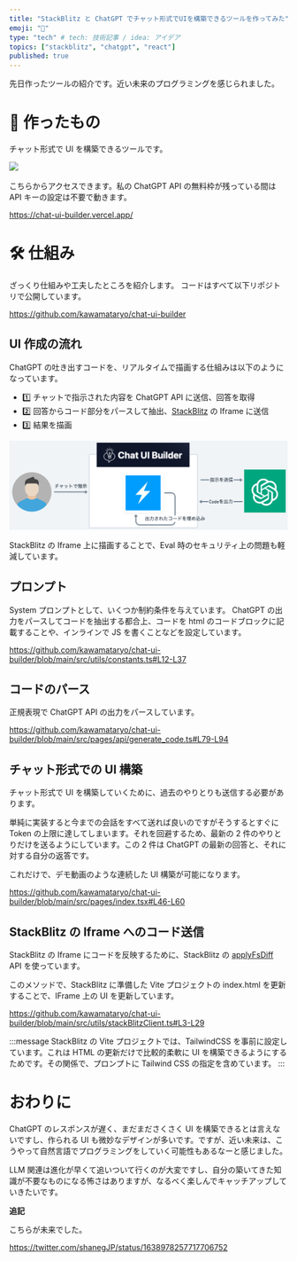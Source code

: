 ```yaml
---
title: "StackBlitz と ChatGPT でチャット形式でUIを構築できるツールを作ってみた"
emoji: "🎨"
type: "tech" # tech: 技術記事 / idea: アイデア
topics: ["stackblitz", "chatgpt", "react"]
published: true
---
```


先日作ったツールの紹介です。近い未来のプログラミングを感じられました。

# 🎨 作ったもの

チャット形式で UI を構築できるツールです。

![](https://i.gyazo.com/6eaa56e99a7438740972fe012ef6f755.gif)

こちらからアクセスできます。私の ChatGPT API の無料枠が残っている間は API キーの設定は不要で動きます。

https://chat-ui-builder.vercel.app/

# 🛠️ 仕組み

ざっくり仕組みや工夫したところを紹介します。
コードはすべて以下リポジトリで公開しています。

https://github.com/kawamataryo/chat-ui-builder

## UI 作成の流れ

ChatGPT の吐き出すコードを、リアルタイムで描画する仕組みは以下のようになっています。

- 1️⃣ チャットで指示された内容を ChatGPT API に送信、回答を取得
- 2️⃣ 回答からコード部分をパースして抽出、[StackBlitz](https://stackblitz.com/) の Iframe に送信
- 3️⃣ 結果を描画

![](/images/ff58c9595ef347/specification.png)

StackBlitz の Iframe 上に描画することで、Eval 時のセキュリティ上の問題も軽減しています。

## プロンプト

System プロンプトとして、いくつか制約条件を与えています。
ChatGPT の出力をパースしてコードを抽出する都合上、コードを html のコードブロックに記載することや、インラインで JS を書くことなどを設定しています。

https://github.com/kawamataryo/chat-ui-builder/blob/main/src/utils/constants.ts#L12-L37

## コードのパース

正規表現で ChatGPT API の出力をパースしています。

https://github.com/kawamataryo/chat-ui-builder/blob/main/src/pages/api/generate_code.ts#L79-L94

## チャット形式での UI 構築

チャット形式で UI を構築していくために、過去のやりとりも送信する必要があります。

単純に実装すると今までの会話をすべて送れば良いのですがそうするとすぐに Token の上限に達してしまいます。それを回避するため、最新の 2 件のやりとりだけを送るようにしています。この 2 件は ChatGPT の最新の回答と、それに対する自分の返答です。

これだけで、デモ動画のような連続した UI 構築が可能になります。

https://github.com/kawamataryo/chat-ui-builder/blob/main/src/pages/index.tsx#L46-L60

## StackBlitz の Iframe へのコード送信

StackBlitz の Iframe にコードを反映するために、StackBlitz の [applyFsDiff](https://developer.stackblitz.com/platform/api/javascript-sdk-vm) API を使っています。

このメソッドで、StackBlitz に準備した Vite プロジェクトの index.html を更新することで、IFrame 上の UI を更新しています。

https://github.com/kawamataryo/chat-ui-builder/blob/main/src/utils/stackBlitzClient.ts#L3-L29

:::message
StackBlitz の Vite プロジェクトでは、TailwindCSS を事前に設定しています。これは HTML の更新だけで比較的柔軟に UI を構築できるようにするためです。その関係で、プロンプトに Tailwind CSS の指定を含めています。
:::

# おわりに

ChatGPT のレスポンスが遅く、まだまださくさく UI を構築できるとは言えないですし、作られる UI も微妙なデザインが多いです。ですが、近い未来は、こうやって自然言語でプログラミングをしていく可能性もあるなーと感じました。

LLM 関連は進化が早くて追いついて行くのが大変ですし、自分の築いてきた知識が不要なものになる怖さはありますが、なるべく楽しんでキャッチアップしていきたいです。

**追記**

こちらが未来でした。

https://twitter.com/shanegJP/status/1638978257717706752
